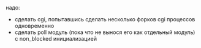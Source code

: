 надо:

* сделать cgi, попытавшись сделать несколько форков cgi процессов одновременно
* сделать poll модуль (пока что не вынося его как отдельный модуль) с non_blocked инициализацией
